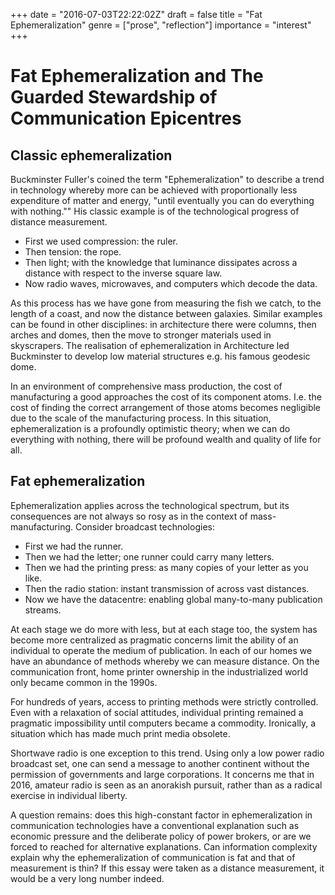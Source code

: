 +++
date = "2016-07-03T22:22:02Z"
draft = false
title = "Fat Ephemeralization"
genre = ["prose", "reflection"]
importance = "interest"
+++

# Fat Ephemeralization and The Guarded Stewardship of Communication Epicentres

## Classic ephemeralization

Buckminster Fuller's coined the term "Ephemeralization" to describe a trend in technology whereby more can be achieved with proportionally less expenditure of matter and energy, "until eventually you can do everything with nothing.""  His classic example is of the technological progress of distance measurement.

* First we used compression: the ruler.
* Then tension: the rope.
* Then light; with the knowledge that luminance dissipates across a distance with respect to the inverse square law.
* Now radio waves, microwaves, and computers which decode the data.

As this process has  we have gone from measuring the fish we catch, to the length of a coast, and now the distance between galaxies.  Similar examples can be found in other disciplines: in architecture there were columns, then arches and domes, then the move to stronger materials used in skyscrapers.  The realisation of ephemeralization in Architecture led Buckminster to develop low material structures e.g. his famous geodesic dome.

In an environment of comprehensive mass production, the cost of manufacturing a good approaches the cost of its component atoms.  I.e. the cost of finding the correct arrangement of those atoms becomes negligible due to the scale of the manufacturing process.  In this situation, ephemeralization is a profoundly optimistic theory; when we can do everything with nothing, there will be profound wealth and quality of life for all.

## Fat ephemeralization

Ephemeralization applies across the technological spectrum, but its consequences are not always so rosy as in the context of mass-manufacturing.  Consider broadcast technologies:

* First we had the runner.
* Then we had the letter; one runner could carry many letters.
* Then we had the printing press: as many copies of your letter as you like.
* Then the radio station: instant transmission of across vast distances.
* Now we have the datacentre: enabling global many-to-many publication streams.

At each stage we do more with less, but at each stage too, the system has become more centralized as pragmatic concerns limit the ability of an individual to operate the medium of publication.  In each of our homes we have an abundance of methods whereby we can measure distance.  On the communication front, home printer ownership in the industrialized world only became common in the 1990s.

For hundreds of years, access to printing methods were strictly controlled.  Even with a relaxation of social attitudes, individual printing remained a pragmatic impossibility until computers became a commodity.  Ironically, a situation which has made much print media obsolete.

Shortwave radio is one exception to this trend. Using only a low power radio broadcast set, one can send a message to another continent without the permission of governments and large corporations.  It concerns me that in 2016, amateur radio is seen as an anorakish pursuit, rather than as a radical exercise in individual liberty.

A question remains: does this high-constant factor in ephemeralization in communication technologies have a conventional explanation such as economic pressure and the deliberate policy of power brokers, or are we forced to reached for alternative explanations. Can information complexity explain why the ephemeralization of communication is fat and that of measurement is thin? If this essay were taken as a distance measurement, it would be a very long number indeed.